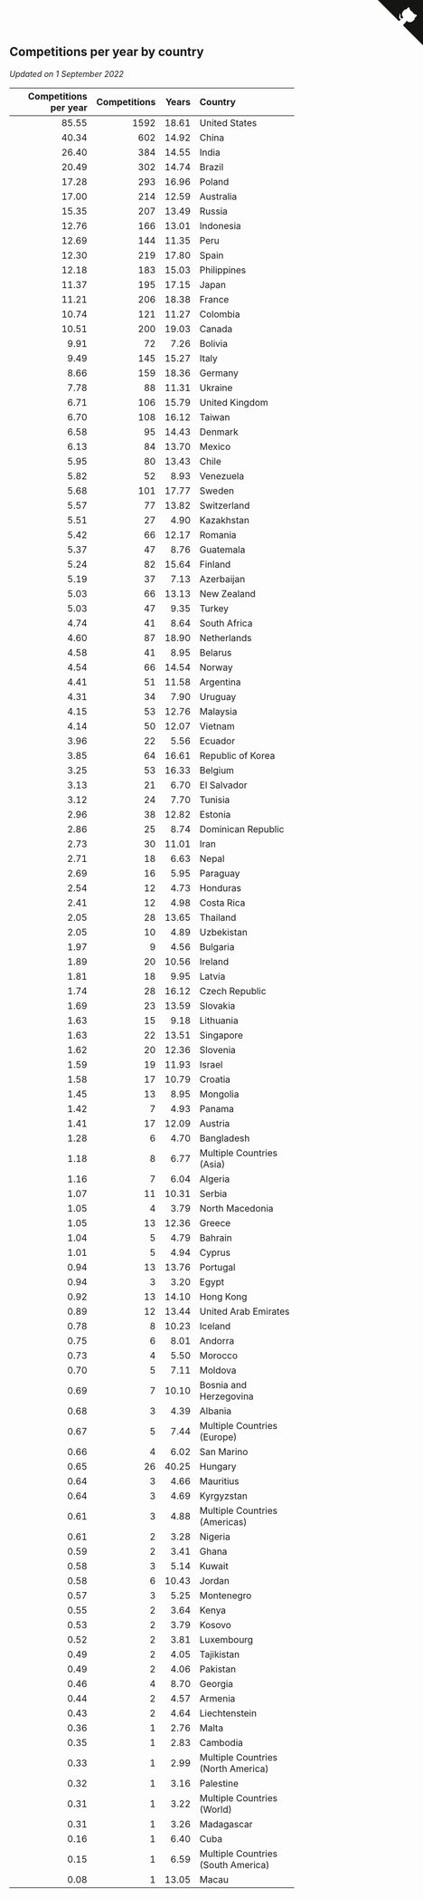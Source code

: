 ## Competitions per year by country

*Updated on  1 September 2022*

| Competitions per year | Competitions | Years | Country |
| ---: | ---: | ---: | :--- |
| 85.55 | 1592 | 18.61 | United States |
| 40.34 | 602 | 14.92 | China |
| 26.40 | 384 | 14.55 | India |
| 20.49 | 302 | 14.74 | Brazil |
| 17.28 | 293 | 16.96 | Poland |
| 17.00 | 214 | 12.59 | Australia |
| 15.35 | 207 | 13.49 | Russia |
| 12.76 | 166 | 13.01 | Indonesia |
| 12.69 | 144 | 11.35 | Peru |
| 12.30 | 219 | 17.80 | Spain |
| 12.18 | 183 | 15.03 | Philippines |
| 11.37 | 195 | 17.15 | Japan |
| 11.21 | 206 | 18.38 | France |
| 10.74 | 121 | 11.27 | Colombia |
| 10.51 | 200 | 19.03 | Canada |
| 9.91 | 72 | 7.26 | Bolivia |
| 9.49 | 145 | 15.27 | Italy |
| 8.66 | 159 | 18.36 | Germany |
| 7.78 | 88 | 11.31 | Ukraine |
| 6.71 | 106 | 15.79 | United Kingdom |
| 6.70 | 108 | 16.12 | Taiwan |
| 6.58 | 95 | 14.43 | Denmark |
| 6.13 | 84 | 13.70 | Mexico |
| 5.95 | 80 | 13.43 | Chile |
| 5.82 | 52 | 8.93 | Venezuela |
| 5.68 | 101 | 17.77 | Sweden |
| 5.57 | 77 | 13.82 | Switzerland |
| 5.51 | 27 | 4.90 | Kazakhstan |
| 5.42 | 66 | 12.17 | Romania |
| 5.37 | 47 | 8.76 | Guatemala |
| 5.24 | 82 | 15.64 | Finland |
| 5.19 | 37 | 7.13 | Azerbaijan |
| 5.03 | 66 | 13.13 | New Zealand |
| 5.03 | 47 | 9.35 | Turkey |
| 4.74 | 41 | 8.64 | South Africa |
| 4.60 | 87 | 18.90 | Netherlands |
| 4.58 | 41 | 8.95 | Belarus |
| 4.54 | 66 | 14.54 | Norway |
| 4.41 | 51 | 11.58 | Argentina |
| 4.31 | 34 | 7.90 | Uruguay |
| 4.15 | 53 | 12.76 | Malaysia |
| 4.14 | 50 | 12.07 | Vietnam |
| 3.96 | 22 | 5.56 | Ecuador |
| 3.85 | 64 | 16.61 | Republic of Korea |
| 3.25 | 53 | 16.33 | Belgium |
| 3.13 | 21 | 6.70 | El Salvador |
| 3.12 | 24 | 7.70 | Tunisia |
| 2.96 | 38 | 12.82 | Estonia |
| 2.86 | 25 | 8.74 | Dominican Republic |
| 2.73 | 30 | 11.01 | Iran |
| 2.71 | 18 | 6.63 | Nepal |
| 2.69 | 16 | 5.95 | Paraguay |
| 2.54 | 12 | 4.73 | Honduras |
| 2.41 | 12 | 4.98 | Costa Rica |
| 2.05 | 28 | 13.65 | Thailand |
| 2.05 | 10 | 4.89 | Uzbekistan |
| 1.97 | 9 | 4.56 | Bulgaria |
| 1.89 | 20 | 10.56 | Ireland |
| 1.81 | 18 | 9.95 | Latvia |
| 1.74 | 28 | 16.12 | Czech Republic |
| 1.69 | 23 | 13.59 | Slovakia |
| 1.63 | 15 | 9.18 | Lithuania |
| 1.63 | 22 | 13.51 | Singapore |
| 1.62 | 20 | 12.36 | Slovenia |
| 1.59 | 19 | 11.93 | Israel |
| 1.58 | 17 | 10.79 | Croatia |
| 1.45 | 13 | 8.95 | Mongolia |
| 1.42 | 7 | 4.93 | Panama |
| 1.41 | 17 | 12.09 | Austria |
| 1.28 | 6 | 4.70 | Bangladesh |
| 1.18 | 8 | 6.77 | Multiple Countries (Asia) |
| 1.16 | 7 | 6.04 | Algeria |
| 1.07 | 11 | 10.31 | Serbia |
| 1.05 | 4 | 3.79 | North Macedonia |
| 1.05 | 13 | 12.36 | Greece |
| 1.04 | 5 | 4.79 | Bahrain |
| 1.01 | 5 | 4.94 | Cyprus |
| 0.94 | 13 | 13.76 | Portugal |
| 0.94 | 3 | 3.20 | Egypt |
| 0.92 | 13 | 14.10 | Hong Kong |
| 0.89 | 12 | 13.44 | United Arab Emirates |
| 0.78 | 8 | 10.23 | Iceland |
| 0.75 | 6 | 8.01 | Andorra |
| 0.73 | 4 | 5.50 | Morocco |
| 0.70 | 5 | 7.11 | Moldova |
| 0.69 | 7 | 10.10 | Bosnia and Herzegovina |
| 0.68 | 3 | 4.39 | Albania |
| 0.67 | 5 | 7.44 | Multiple Countries (Europe) |
| 0.66 | 4 | 6.02 | San Marino |
| 0.65 | 26 | 40.25 | Hungary |
| 0.64 | 3 | 4.66 | Mauritius |
| 0.64 | 3 | 4.69 | Kyrgyzstan |
| 0.61 | 3 | 4.88 | Multiple Countries (Americas) |
| 0.61 | 2 | 3.28 | Nigeria |
| 0.59 | 2 | 3.41 | Ghana |
| 0.58 | 3 | 5.14 | Kuwait |
| 0.58 | 6 | 10.43 | Jordan |
| 0.57 | 3 | 5.25 | Montenegro |
| 0.55 | 2 | 3.64 | Kenya |
| 0.53 | 2 | 3.79 | Kosovo |
| 0.52 | 2 | 3.81 | Luxembourg |
| 0.49 | 2 | 4.05 | Tajikistan |
| 0.49 | 2 | 4.06 | Pakistan |
| 0.46 | 4 | 8.70 | Georgia |
| 0.44 | 2 | 4.57 | Armenia |
| 0.43 | 2 | 4.64 | Liechtenstein |
| 0.36 | 1 | 2.76 | Malta |
| 0.35 | 1 | 2.83 | Cambodia |
| 0.33 | 1 | 2.99 | Multiple Countries (North America) |
| 0.32 | 1 | 3.16 | Palestine |
| 0.31 | 1 | 3.22 | Multiple Countries (World) |
| 0.31 | 1 | 3.26 | Madagascar |
| 0.16 | 1 | 6.40 | Cuba |
| 0.15 | 1 | 6.59 | Multiple Countries (South America) |
| 0.08 | 1 | 13.05 | Macau |


<a href="https://github.com/JustinTimeCuber/wca_statistics" class="github-corner" aria-label="View source on Github"><svg width="80" height="80" viewBox="0 0 250 250" style="fill:#151513; color:#fff; position: absolute; top: 0; border: 0; right: 0;" aria-hidden="true"><path d="M0,0 L115,115 L130,115 L142,142 L250,250 L250,0 Z"></path><path d="M128.3,109.0 C113.8,99.7 119.0,89.6 119.0,89.6 C122.0,82.7 120.5,78.6 120.5,78.6 C119.2,72.0 123.4,76.3 123.4,76.3 C127.3,80.9 125.5,87.3 125.5,87.3 C122.9,97.6 130.6,101.9 134.4,103.2" fill="currentColor" style="transform-origin: 130px 106px;" class="octo-arm"></path><path d="M115.0,115.0 C114.9,115.1 118.7,116.5 119.8,115.4 L133.7,101.6 C136.9,99.2 139.9,98.4 142.2,98.6 C133.8,88.0 127.5,74.4 143.8,58.0 C148.5,53.4 154.0,51.2 159.7,51.0 C160.3,49.4 163.2,43.6 171.4,40.1 C171.4,40.1 176.1,42.5 178.8,56.2 C183.1,58.6 187.2,61.8 190.9,65.4 C194.5,69.0 197.7,73.2 200.1,77.6 C213.8,80.2 216.3,84.9 216.3,84.9 C212.7,93.1 206.9,96.0 205.4,96.6 C205.1,102.4 203.0,107.8 198.3,112.5 C181.9,128.9 168.3,122.5 157.7,114.1 C157.9,116.9 156.7,120.9 152.7,124.9 L141.0,136.5 C139.8,137.7 141.6,141.9 141.8,141.8 Z" fill="currentColor" class="octo-body"></path></svg></a><style>.github-corner:hover .octo-arm{animation:octocat-wave 560ms ease-in-out}@keyframes octocat-wave{0%,100%{transform:rotate(0)}20%,60%{transform:rotate(-25deg)}40%,80%{transform:rotate(10deg)}}@media (max-width:500px){.github-corner:hover .octo-arm{animation:none}.github-corner .octo-arm{animation:octocat-wave 560ms ease-in-out}}</style>
